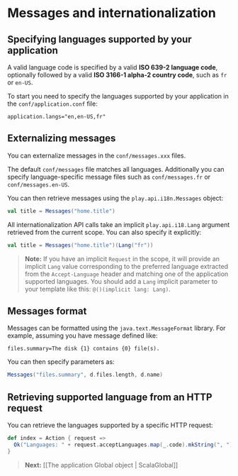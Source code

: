 <!--- Copyright (C) 2009-2013 Typesafe Inc. <http://www.typesafe.com> -->
# Messages and internationalization

## Specifying languages supported by your application

A valid language code is specified by a valid **ISO 639-2 language code**, optionally followed by a valid **ISO 3166-1 alpha-2 country code**, such as `fr` or `en-US`.

To start you need to specify the languages supported by your application in the `conf/application.conf` file:

```
application.langs="en,en-US,fr"
```

## Externalizing messages

You can externalize messages in the `conf/messages.xxx` files.

The default `conf/messages` file matches all languages. Additionally you can specify language-specific message files such as `conf/messages.fr` or `conf/messages.en-US`.

You can then retrieve messages using the `play.api.i18n.Messages` object:

```scala
val title = Messages("home.title")
```

All internationalization API calls take an implicit `play.api.i18.Lang` argument retrieved from the current scope. You can also specify it explicitly:

```scala
val title = Messages("home.title")(Lang("fr"))
```

> **Note:** If you have an implicit `Request` in the scope, it will provide an implicit `Lang` value corresponding to the preferred language extracted from the `Accept-Language` header and matching one of the application supported languages. You should add a `Lang` implicit parameter to your template like this: `@()(implicit lang: Lang)`.

## Messages format

Messages can be formatted using the `java.text.MessageFormat` library. For example, assuming you have message defined like:

```
files.summary=The disk {1} contains {0} file(s).
```

You can then specify parameters as:

```scala
Messages("files.summary", d.files.length, d.name)
```

## Retrieving supported language from an HTTP request

You can retrieve the languages supported by a specific HTTP request:

```scala
def index = Action { request =>
  Ok("Languages: " + request.acceptLanguages.map(_.code).mkString(", "))
}
```

> **Next:** [[The application Global object | ScalaGlobal]]